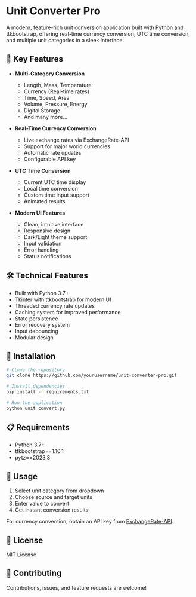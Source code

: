 # Unit Converter Pro

A modern, feature-rich unit conversion application built with Python and ttkbootstrap, offering real-time currency conversion, UTC time conversion, and multiple unit categories in a sleek interface.

## 🌟 Key Features

- **Multi-Category Conversion**
  - Length, Mass, Temperature
  - Currency (Real-time rates)
  - Time, Speed, Area
  - Volume, Pressure, Energy
  - Digital Storage
  - And many more...

- **Real-Time Currency Conversion**
  - Live exchange rates via ExchangeRate-API
  - Support for major world currencies
  - Automatic rate updates
  - Configurable API key

- **UTC Time Conversion**
  - Current UTC time display
  - Local time conversion
  - Custom time input support
  - Animated results

- **Modern UI Features**
  - Clean, intuitive interface
  - Responsive design
  - Dark/Light theme support
  - Input validation
  - Error handling
  - Status notifications

## 🛠️ Technical Features

- Built with Python 3.7+
- Tkinter with ttkbootstrap for modern UI
- Threaded currency rate updates
- Caching system for improved performance
- State persistence
- Error recovery system
- Input debouncing
- Modular design

## 🔧 Installation

```bash
# Clone the repository
git clone https://github.com/yourusername/unit-converter-pro.git

# Install dependencies
pip install -r requirements.txt

# Run the application
python unit_convert.py
```

## 📋 Requirements

- Python 3.7+
- ttkbootstrap==1.10.1
- pytz==2023.3

## 🚀 Usage

1. Select unit category from dropdown
2. Choose source and target units
3. Enter value to convert
4. Get instant conversion results

For currency conversion, obtain an API key from [ExchangeRate-API](https://exchangerate-api.com).

## 📝 License

MIT License

## 🤝 Contributing

Contributions, issues, and feature requests are welcome!
